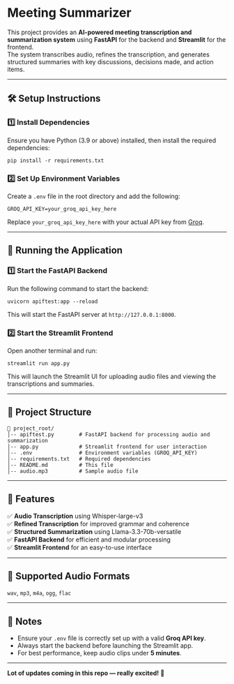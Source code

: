 # Meeting Summarizer

This project provides an **AI-powered meeting transcription and summarization system** using **FastAPI** for the backend and **Streamlit** for the frontend.  
The system transcribes audio, refines the transcription, and generates structured summaries with key discussions, decisions made, and action items.

---

## 🛠 Setup Instructions

### 1️⃣ Install Dependencies
Ensure you have Python (3.9 or above) installed, then install the required dependencies:

    pip install -r requirements.txt

### 2️⃣ Set Up Environment Variables
Create a `.env` file in the root directory and add the following:

    GROQ_API_KEY=your_groq_api_key_here

Replace `your_groq_api_key_here` with your actual API key from [Groq](https://console.groq.com/).

---

## 🚀 Running the Application

### 1️⃣ Start the FastAPI Backend
Run the following command to start the backend:

    uvicorn apiftest:app --reload

This will start the FastAPI server at `http://127.0.0.1:8000`.

### 2️⃣ Start the Streamlit Frontend
Open another terminal and run:

    streamlit run app.py

This will launch the Streamlit UI for uploading audio files and viewing the transcriptions and summaries.

---

## 📂 Project Structure
    📂 project_root/
    │-- apiftest.py        # FastAPI backend for processing audio and summarization
    │-- app.py             # Streamlit frontend for user interaction
    │-- .env               # Environment variables (GROQ_API_KEY)
    │-- requirements.txt   # Required dependencies
    │-- README.md          # This file
    │-- audio.mp3          # Sample audio file

---

## 🎯 Features
✅ **Audio Transcription** using Whisper-large-v3  
✅ **Refined Transcription** for improved grammar and coherence  
✅ **Structured Summarization** using Llama-3.3-70b-versatile  
✅ **FastAPI Backend** for efficient and modular processing  
✅ **Streamlit Frontend** for an easy-to-use interface  

---

## 🧩 Supported Audio Formats
`wav`, `mp3`, `m4a`, `ogg`, `flac`

---

## 📝 Notes
- Ensure your `.env` file is correctly set up with a valid **Groq API key**.  
- Always start the backend before launching the Streamlit app.  
- For best performance, keep audio clips under **5 minutes**.  

---

**Lot of updates coming in this repo — really excited! 🎉**

